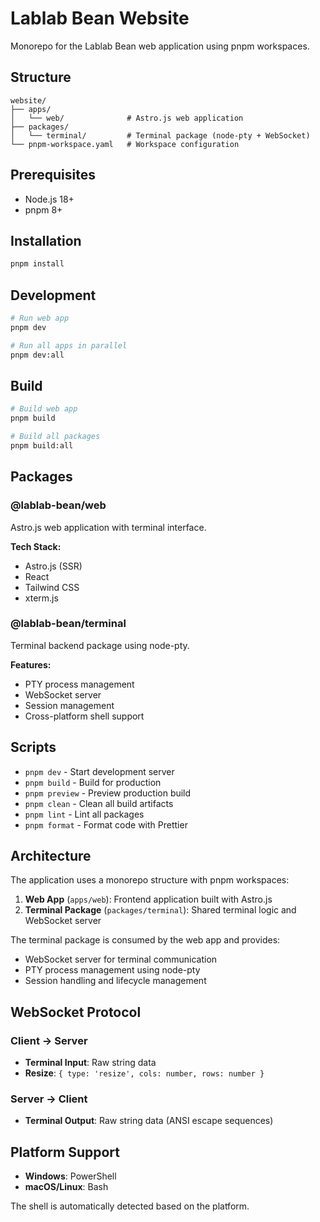 # Lablab Bean Website

Monorepo for the Lablab Bean web application using pnpm workspaces.

## Structure

```
website/
├── apps/
│   └── web/              # Astro.js web application
├── packages/
│   └── terminal/         # Terminal package (node-pty + WebSocket)
└── pnpm-workspace.yaml   # Workspace configuration
```

## Prerequisites

- Node.js 18+
- pnpm 8+

## Installation

```bash
pnpm install
```

## Development

```bash
# Run web app
pnpm dev

# Run all apps in parallel
pnpm dev:all
```

## Build

```bash
# Build web app
pnpm build

# Build all packages
pnpm build:all
```

## Packages

### @lablab-bean/web

Astro.js web application with terminal interface.

**Tech Stack:**
- Astro.js (SSR)
- React
- Tailwind CSS
- xterm.js

### @lablab-bean/terminal

Terminal backend package using node-pty.

**Features:**
- PTY process management
- WebSocket server
- Session management
- Cross-platform shell support

## Scripts

- `pnpm dev` - Start development server
- `pnpm build` - Build for production
- `pnpm preview` - Preview production build
- `pnpm clean` - Clean all build artifacts
- `pnpm lint` - Lint all packages
- `pnpm format` - Format code with Prettier

## Architecture

The application uses a monorepo structure with pnpm workspaces:

1. **Web App** (`apps/web`): Frontend application built with Astro.js
2. **Terminal Package** (`packages/terminal`): Shared terminal logic and WebSocket server

The terminal package is consumed by the web app and provides:
- WebSocket server for terminal communication
- PTY process management using node-pty
- Session handling and lifecycle management

## WebSocket Protocol

### Client → Server

- **Terminal Input**: Raw string data
- **Resize**: `{ type: 'resize', cols: number, rows: number }`

### Server → Client

- **Terminal Output**: Raw string data (ANSI escape sequences)

## Platform Support

- **Windows**: PowerShell
- **macOS/Linux**: Bash

The shell is automatically detected based on the platform.
